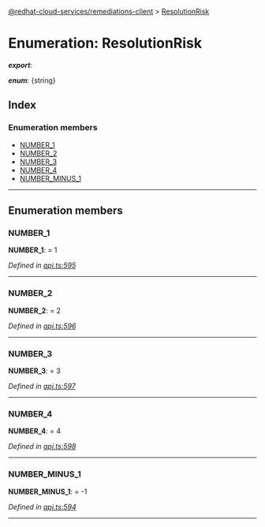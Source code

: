 [@redhat-cloud-services/remediations-client](../README.md) > [ResolutionRisk](../enums/resolutionrisk.md)

# Enumeration: ResolutionRisk

*__export__*: 

*__enum__*: {string}

## Index

### Enumeration members

* [NUMBER_1](resolutionrisk.md#number_1)
* [NUMBER_2](resolutionrisk.md#number_2)
* [NUMBER_3](resolutionrisk.md#number_3)
* [NUMBER_4](resolutionrisk.md#number_4)
* [NUMBER_MINUS_1](resolutionrisk.md#number_minus_1)

---

## Enumeration members

<a id="number_1"></a>

###  NUMBER_1

**NUMBER_1**:  = 1

*Defined in [api.ts:595](https://github.com/karelhala/javascript-clients/blob/master/packages/remediations/api.ts#L595)*

___
<a id="number_2"></a>

###  NUMBER_2

**NUMBER_2**:  = 2

*Defined in [api.ts:596](https://github.com/karelhala/javascript-clients/blob/master/packages/remediations/api.ts#L596)*

___
<a id="number_3"></a>

###  NUMBER_3

**NUMBER_3**:  = 3

*Defined in [api.ts:597](https://github.com/karelhala/javascript-clients/blob/master/packages/remediations/api.ts#L597)*

___
<a id="number_4"></a>

###  NUMBER_4

**NUMBER_4**:  = 4

*Defined in [api.ts:598](https://github.com/karelhala/javascript-clients/blob/master/packages/remediations/api.ts#L598)*

___
<a id="number_minus_1"></a>

###  NUMBER_MINUS_1

**NUMBER_MINUS_1**:  =  -1

*Defined in [api.ts:594](https://github.com/karelhala/javascript-clients/blob/master/packages/remediations/api.ts#L594)*

___

